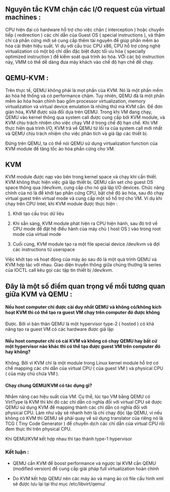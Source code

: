 ## Nguyên tắc KVM chặn các I/O request của virtual machines : 

CPU hiện đại có hardware hỗ trợ cho việc chặn ( interception ) hoặc chuyển tiếp ( redirection ) các chỉ dẫn của Guest OS ( special instructions ), và thậm chí cả phần cứng mới sẽ cung cấp thêm tài nguyên để giúp phần mềm ảo hóa cải thiện hiệu suất. Ví dụ với cấu trúc CPU x86, CPU hỗ trợ công nghệ virtualization có một bộ chỉ dẫn đặc biệt được tối ưu hóa ( specially optimized instruction ) để kiểm soát quá trình ảo hóa. VỚi các bộ instruction này, VMM có thể dễ dàng đưa máy khách vào chế độ hạn chế để chạy.


## QEMU-KVM : 

Trên thực tế, QEMU không phải là mọt phần của KVM. Nó là một phần mềm ảo hóa hệ thống và có performance chậm. Tuy nhiên, QEMU đã là một phần mềm ảo hóa hoàn chỉnh bao gồm processor virtualization, memory virtualization và virtual device emulation là những thứ mà KVM cần. Để đơn giản hóa, KVM được sửa đổi dựa trên QEMU. Trong khi VM đang chạy, QEMU vào kernel thông qua system call được cung cấp bởi KVM module, và KVM chịu trách nhiệm cho việc chạy VM ở trong chế độ hạn chế. Khi VM thực hiện quá trình I/O, KVM trả về QEMU từ lối ra của system call mới nhất và QEMU chịu trách nhiệm cho việc phân tích và giả lập các thiết bị. 

Đứng trên QEMU, ta có thể nói QEMU sử dụng virtualization function của KVM module để tăng tốc ảo hóa phần cứng cho VM. 

## KVM

KVM module được nạp vào bên trong kernel space và chạy khi cần thiết. KVM không thực hiện việc giả lập thiết bị. QEMU cần set cho guest OS space thông qua /dev/kvm, cung cấp cho nó giả lập I/O devices. Chức năng chính của nó là để khởi tạo phần cứng CPU, bật chế độ ảo hóa, sau đó chạy virtual guest trên virtual mode và cung cấp một số hỗ trợ cho VM. Ví dụ khi chạy trên CPU Intel, khi KVM module được thực hiện : 

1. Khởi tạo cấu trúc dữ liệu 

2. Khi sẵn sàng, KVM module phát hiện ra CPU hiện hành, sau đó trở về CPU mode để đặt hệ điều hành của máy chủ ( host OS ) vào trong root mode của virtual mode

3. Cuối cùng, KVM module tạo ra một file special device /dev/kvm và đợi các instructions từ userspace

Việc khởi tạo và hoạt động của máy ảo sau đó là một quá trình QEMU và KVM hợp tác với nhau. Giao diện truyền thông giữa chúng thường là series của IOCTL call kêu gọi các tập tin thiết bị /dev/kvm. 


## Đây là một số điểm quan trọng về mối tương quan giữa KVM và QEMU :

####  Nếu host computer chỉ được cài duy nhất QEMU và không có/không kích hoạt KVM thì có thể tạo ra guest VM chạy trên computer đó được không

  Được. Bởi vì bản thân QEMU là một hypervisor type-2 ( hosted ) có khả năng tạo ra guest VM có các hardware được giả lập

#### Nếu host computer chỉ có cài KVM và không có chạy QEMU hay bất cứ một hypervisor nào khác thì có thể tạo được guest VM trên computer đó hay không?

  Không. Bởi vì KVM chỉ là một module trong Linux kernel module hỗ trợ cơ chế mapping các chỉ dẫn của virtual CPU ( của guest VM ) và physical CPU ( của máy chủ chứa VM ).

#### Chạy chung QEMU/KVM có tác dụng gì?

  Nhằm nâng cao hiệu suất của VM. Cụ thể, lúc tạo VM bằng QEMU có VirtType là KVM thì khi đó các chỉ dẫn có nghĩa đối với virtual CPU sẽ được QEMU sử dụng KVM để mapping thành các chỉ dẫn có nghĩa đối với physical CPU. Làm như vậy sẽ nhanh hơn là chỉ chạy độc lập QEMU, vì nếu không có KVM thì QEMU sẽ phải quay về sử dụng translator của riêng nó là TCG ( Tiny Code Generator ) để chuyển dịch các chỉ dẫn của virtual CPU rồi đem thực thi trên physical CPU.

Khi QEMU/KVM kết hợp nhau thì tạo thành type-1 hypervisor

### Kết luận :

- QEMU cần KVM để boost performance và ngược lại KVM cần QEMU (modified version) để cung cấp giải pháp full virtualization hoàn chỉnh

- Do KVM kết hợp QEMU nên các máy ảo và mạng ảo có file cấu hình xml sẽ được lưu lại tại thư mục /etc/libvirt/qemu/


